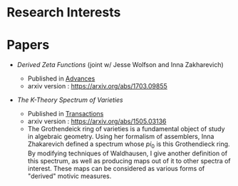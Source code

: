 # Research Interests

# Papers

- *Derived Zeta Functions* (joint w/ Jesse Wolfson and Inna Zakharevich)
  - Published in [Advances](https://www.sciencedirect.com/science/article/abs/pii/S0001870819303706)
  - arxiv version : https://arxiv.org/abs/1703.09855

- *The K-Theory Spectrum of Varieties*
  - Published in [Transactions](https://www.ams.org/journals/tran/2019-371-11/S0002-9947-2019-07648-1/)
  - arxiv version : https://arxiv.org/abs/1505.03136
  - The Grothendeick ring of varieties is a fundamental object of study in algebraic geometry. Using her formalism of assemblers, Inna Zhakarevich defined a spectrum whose $pi_0$ is this Grothendieck ring. By modifying techniques of Waldhausen, I give another definition of this spectrum, as well as producing maps out of it to other spectra of interest. These maps can be considered as various forms of "derived" motivic measures.